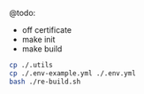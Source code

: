 
@todo:
- off certificate
- make init
- make build

```bash
cp ./.utils 
cp ./.env-example.yml ./.env.yml
bash ./re-build.sh
```